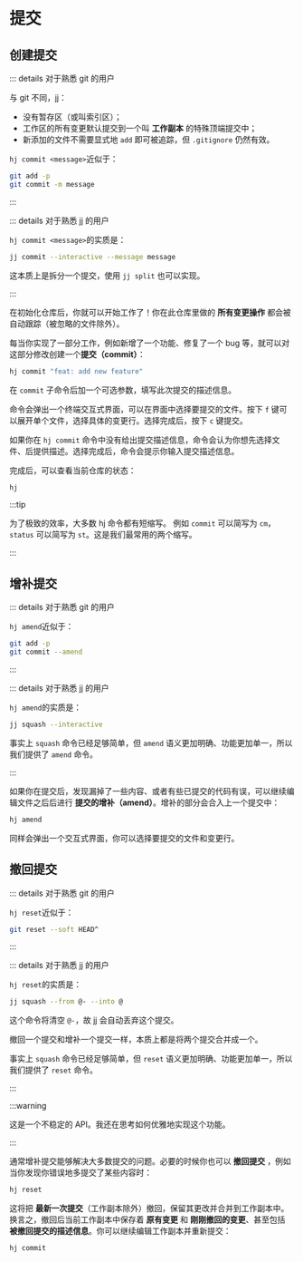 # 提交

## 创建提交

::: details 对于熟悉 git 的用户

与 git 不同，jj：

- 没有暂存区（或叫索引区）；
- 工作区的所有变更默认提交到一个叫 **工作副本** 的特殊顶端提交中；
- 新添加的文件不需要显式地 `add` 即可被追踪，但 `.gitignore` 仍然有效。

`hj commit <message>`近似于：

```sh
git add -p
git commit -m message
```

:::

::: details 对于熟悉 jj 的用户

`hj commit <message>`的实质是：

```sh
jj commit --interactive --message message
```

这本质上是拆分一个提交，使用 `jj split` 也可以实现。

:::

在初始化仓库后，你就可以开始工作了！你在此仓库里做的 **所有变更操作** 都会被自动跟踪（被忽略的文件除外）。

每当你实现了一部分工作，例如新增了一个功能、修复了一个 bug 等，就可以对这部分修改创建一个**提交（commit）**：

```sh
hj commit "feat: add new feature"
```

在 `commit` 子命令后加一个可选参数，填写此次提交的描述信息。

命令会弹出一个终端交互式界面，可以在界面中选择要提交的文件。按下 `f` 键可以展开单个文件，选择具体的变更行。选择完成后，按下 `c` 键提交。

如果你在 `hj commit` 命令中没有给出提交描述信息，命令会认为你想先选择文件、后提供描述。选择完成后，命令会提示你输入提交描述信息。

完成后，可以查看当前仓库的状态：

```sh
hj
```

:::tip

为了极致的效率，大多数 hj 命令都有短缩写。 例如 `commit` 可以简写为 `cm`，`status` 可以简写为 `st`。这是我们最常用的两个缩写。

:::

## 增补提交

::: details 对于熟悉 git 的用户

`hj amend`近似于：

```sh
git add -p
git commit --amend
```

:::

::: details 对于熟悉 jj 的用户

`hj amend`的实质是：

```sh
jj squash --interactive
```

事实上 `squash` 命令已经足够简单，但 `amend` 语义更加明确、功能更加单一，所以我们提供了 `amend` 命令。

:::

如果你在提交后，发现漏掉了一些内容、或者有些已提交的代码有误，可以继续编辑文件之后后进行 **提交的增补（amend）**。增补的部分会合入上一个提交中：

```sh
hj amend
```

同样会弹出一个交互式界面，你可以选择要提交的文件和变更行。

## 撤回提交

::: details 对于熟悉 git 的用户

`hj reset`近似于：

```sh
git reset --soft HEAD^
```

:::

::: details 对于熟悉 jj 的用户

`hj reset`的实质是：

```sh
jj squash --from @- --into @
```

这个命令将清空 `@-`，故 jj 会自动丢弃这个提交。

撤回一个提交和增补一个提交一样，本质上都是将两个提交合并成一个。

事实上 `squash` 命令已经足够简单，但 `reset` 语义更加明确、功能更加单一，所以我们提供了 `reset` 命令。

:::

:::warning

这是一个不稳定的 API。我还在思考如何优雅地实现这个功能。

:::

通常增补提交能够解决大多数提交的问题。必要的时候你也可以 **撤回提交** ，例如当你发现你错误地多提交了某些内容时：

```sh
hj reset
```

这将把 **最新一次提交**（工作副本除外）撤回，保留其更改并合并到工作副本中。换言之，撤回后当前工作副本中保存着 **原有变更** 和 **刚刚撤回的变更**、甚至包括 **被撤回提交的描述信息**。你可以继续编辑工作副本并重新提交：

```sh
hj commit
```
